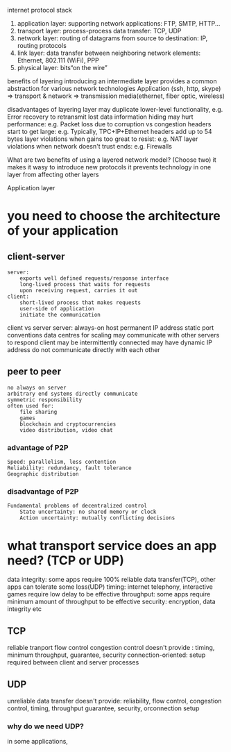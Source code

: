 internet protocol stack
1. application layer: supporting network applications: FTP, SMTP, HTTP...
2. transport layer: process-process data transfer: TCP, UDP
3. network layer: routing of datagrams from source to destination: IP, routing protocols
4. link layer: data transfer between neighboring network elements: Ethernet, 802.111 (WiFi), PPP
5. physical layer: bits“on the wire”

benefits of layering
introducing an intermediate layer provides a common abstraction for various network technologies
Application (ssh, http, skype) => transport & network => transmission media(ethernet, fiber optic, wireless)

disadvantages of layering
layer may duplicate lower-level functionality, e.g. Error recovery to retransmit lost data
information hiding may hurt performance: e.g. Packet loss due to corruption vs congestion
headers start to get large: e.g. Typically, TPC+IP+Ethernet headers add up to 54 bytes
layer violations when gains too great to resist: e.g. NAT
layer violations when network doesn't trust ends: e.g. Firewalls

What are two benefits of using a layered network model? (Choose two)
it makes it wasy to introduce new protocols
it prevents technology in one layer from affecting other layers

Application layer


# you need to choose the architecture of your application
## client-server
	server: 
		exports well defined requests/response interface
		long-lived process that waits for requests
		upon receiving request, carries it out
	client:
		short-lived process that makes requests
		user-side of application
		initiate the communication
client vs server
	server:
		always-on host
		permanent IP address
		static port conventions
		data centres for scaling
		may communicate with other servers to respond
	client
		may be intermittently connected
		may have dynamic IP address
		do not communicate directly with each other
## peer to peer
	no always on server
	arbitrary end systems directly communicate
	symmetric responsibility
	often used for:
		file sharing
		games
		blockchain and cryptocurrencies
		video distribution, video chat

### advantage of P2P
	Speed: parallelism, less contention
	Reliability: redundancy, fault tolerance
	Geographic distribution

### disadvantage of P2P
	Fundamental problems of decentralized control
		State uncertainty: no shared memory or clock
		Action uncertainty: mutually conflicting decisions

# what transport service does an app need? (TCP or UDP)
data integrity: some apps require 100% reliable data transfer(TCP), other apps can tolerate some loss(UDP)
timing: internet telephony, interactive games require low delay to be effective
throughput: some apps require minimum amount of throughput to be effective
security: encryption, data integrity etc

## TCP
reliable tranport
flow control
congestion control
doesn't provide : timing, minimum throughput, guarantee, security
connection-oriented: setup required between client and server processes

## UDP
unreliable data transfer
doesn't provide: reliability, flow control, congestion control, timing, 
throughput guarantee, security, orconnection setup

### why do we need UDP?
in some applications, 
